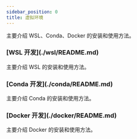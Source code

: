 ```yaml
---
sidebar_position: 0
title: 虚拟环境
---
```


主要介绍 WSL、Conda、Docker 的安装和使用方法。

<h3 class="no-counter">[WSL 开发](./wsl/README.md)</h3>

主要介绍 WSL 的安装和使用方法。

<h3 class="no-counter">[Conda 开发](./conda/README.md)</h3>

主要介绍 Conda 的安装和使用方法。

<h3 class="no-counter">[Docker 开发](./docker/README.md)</h3>

主要介绍 Docker 的安装和使用方法。
